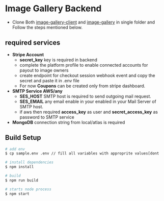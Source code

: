 # Image Gallery Backend

- Clone Both [image-gallery-client](https://github.com/kunjaltandel24/image-gallery-client) and [image-gallery](https://github.com/kunjaltandel24/image-gallery) in single folder and Follow the steps mentioned below.

## required services

- **Stripe Account**
  - **secret_key** key is required in backend
  - complete the platform profile to enable connected accounts for payout to image owners
  - create endpoint for checkout session webhook event and copy the secret and paste it in .env file
  - For now **Coupons** can be created only from stripe dashboard.
- **SMTP Service AWS/any**
  - **SES_HOST** SMTP host is required to send outgoing mail request.
  - **SES_EMAIL** any email enable in your enabled in your Mail Server of SMTP host.
  - if aws then required **access_key** as user and **secret_access_key** as password to SMTP service
- **MongoDB** connection string from local/atlas is required

## Build Setup
```bash
# add env
$ cp sample.env .env // fill all variables with approprite values[dont use sample config values in production]

# install dependencies
$ npm install

# build
$ npm run build

# starts node process
$ npm start
```
